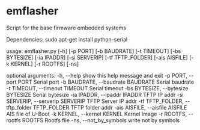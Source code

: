 emflasher
=========

Script for the base firmware embedded systems

Dependencies:
	sudo apt-get install python-serial

usage: emflasher.py [-h] [-p PORT] [-b BAUDRATE] [-t TIMEOUT] [-bs BYTESIZE]
                    [-ia IPADDR] [-si SERVERIP] [-tf TFTP_FOLDER]
                    [-ais AISFILE] [-k KERNEL] [-r ROOTFS] [-ns]

optional arguments:
  -h, --help            show this help message and exit
  -p PORT, --port PORT  Serial port
  -b BAUDRATE, --baudrate BAUDRATE
                        Serial baudrate
  -t TIMEOUT, --timeout TIMEOUT
                        Serial timeout
  -bs BYTESIZE, --bytesize BYTESIZE
                        Serial bytesize
  -ia IPADDR, --ipaddr IPADDR
                        TFTP IP addr
  -si SERVERIP, --serverip SERVERIP
                        TFTP Server IP addr
  -tf TFTP_FOLDER, --tftp_folder TFTP_FOLDER
                        TFTP folder addr
  -ais AISFILE, --aisfile AISFILE
                        AIS file of U-Boot
  -k KERNEL, --kernel KERNEL
                        Kernel Image
  -r ROOTFS, --rootfs ROOTFS
                        Rootfs file
  -ns, --not_by_symbols
                        write not by symbols
